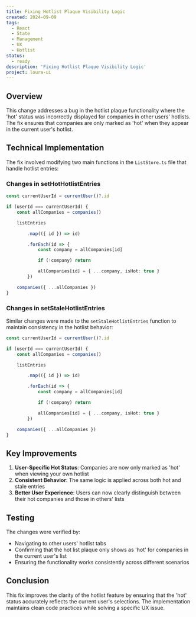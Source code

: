 ```yaml
---
title: Fixing Hotlist Plaque Visibility Logic
created: 2024-09-09
tags:
  - React
  - State
  - Management
  - UX
  - Hotlist
status:
  - ready
description: 'Fixing Hotlist Plaque Visibility Logic'
project: loura-ui
---
```


## Overview

This change addresses a bug in the hotlist plaque functionality where the 'hot'
status was incorrectly displayed for companies in other users' hotlists. The fix
ensures that companies are only marked as 'hot' when they appear in the current
user's hotlist.

## Technical Implementation

The fix involved modifying two main functions in the `ListStore.ts` file that
handle hotlist entries:

### Changes in setHotHotlistEntries

```typescript
const currentUserId = currentUser()?.id

if (userId === currentUserId) {
	const allCompanies = companies()

	listEntries

		.map(({ id }) => id)

		.forEach(id => {
			const company = allCompanies[id]

			if (!company) return

			allCompanies[id] = { ...company, isHot: true }
		})

	companies({ ...allCompanies })
}
```

### Changes in setStaleHotlistEntries

Similar changes were made to the `setStaleHotlistEntries` function to maintain
consistency in the hotlist behavior:

```typescript
const currentUserId = currentUser()?.id

if (userId === currentUserId) {
	const allCompanies = companies()

	listEntries

		.map(({ id }) => id)

		.forEach(id => {
			const company = allCompanies[id]

			if (!company) return

			allCompanies[id] = { ...company, isHot: true }
		})

	companies({ ...allCompanies })
}
```

## Key Improvements

1. **User-Specific Hot Status**: Companies are now only marked as 'hot' when
   viewing your own hotlist
2. **Consistent Behavior**: The same logic is applied across both hot and stale
   entries
3. **Better User Experience**: Users can now clearly distinguish between their
   hot companies and those in others' lists

## Testing

The changes were verified by:

- Navigating to other users' hotlist tabs
- Confirming that the hot list plaque only shows as 'hot' for companies in the
  current user's list
- Ensuring the functionality works consistently across different scenarios

## Conclusion

This fix improves the clarity of the hotlist feature by ensuring that the 'hot'
status accurately reflects the current user's selections. The implementation
maintains clean code practices while solving a specific UX issue.
